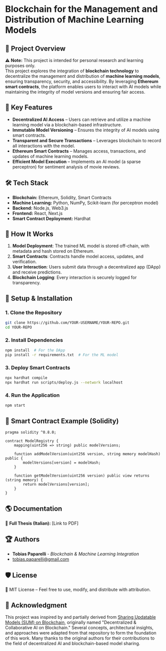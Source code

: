# **Blockchain for the Management and Distribution of Machine Learning Models**

## 📌 **Project Overview**

⚠️ **Note:** This project is intended for personal research and learning purposes only.  
This project explores the integration of **blockchain technology** to decentralize the management and distribution of **machine learning models**, ensuring transparency, security, and accessibility. By leveraging **Ethereum smart contracts**, the platform enables users to interact with AI models while maintaining the integrity of model versions and ensuring fair access.

## 🚀 **Key Features**  
- **Decentralized AI Access** – Users can retrieve and utilize a machine learning model via a blockchain-based infrastructure.  
- **Immutable Model Versioning** – Ensures the integrity of AI models using smart contracts.  
- **Transparent and Secure Transactions** – Leverages blockchain to record all interactions with the model.  
- **Ethereum Smart Contracts** – Manages access, transactions, and updates of machine learning models.  
- **Efficient Model Execution** – Implements an AI model (a sparse perceptron) for sentiment analysis of movie reviews.  

## 🛠 **Tech Stack**  
- **Blockchain:** Ethereum, Solidity, Smart Contracts  
- **Machine Learning:** Python, NumPy, Scikit-learn (for perceptron model)  
- **Backend:** Node.js, Web3.js  
- **Frontend:** React, Next.js  
- **Smart Contract Deployment:** Hardhat  

## 📖 **How It Works**  
1. **Model Deployment**: The trained ML model is stored off-chain, with metadata and hash stored on Ethereum.  
2. **Smart Contracts**: Contracts handle model access, updates, and verification.  
3. **User Interaction**: Users submit data through a decentralized app (DApp) and receive predictions.  
4. **Blockchain Logging**: Every interaction is securely logged for transparency.  

## 🔧 **Setup & Installation**  
### **1. Clone the Repository**  
```sh
git clone https://github.com/YOUR-USERNAME/YOUR-REPO.git
cd YOUR-REPO
```
### **2. Install Dependencies**  
```sh
npm install  # For the DApp
pip install -r requirements.txt  # For the ML model
```
### **3. Deploy Smart Contracts**  
```sh
npx hardhat compile
npx hardhat run scripts/deploy.js --network localhost
```
### **4. Run the Application**  
```sh
npm start
```

## 📜 **Smart Contract Example (Solidity)**  
```solidity
pragma solidity ^0.8.0;

contract ModelRegistry {
    mapping(uint256 => string) public modelVersions;

    function addModelVersion(uint256 version, string memory modelHash) public {
        modelVersions[version] = modelHash;
    }

    function getModelVersion(uint256 version) public view returns (string memory) {
        return modelVersions[version];
    }
}
```

## 🌎 **Documentation**  
📄 **Full Thesis (Italian):** [Link to PDF]  

## 🏆 **Authors**  
- **Tobias Paparelli** - *Blockchain & Machine Learning Integration*  
- tobias.paparelli@gmail.com  

## 🛡 **License**  
📜 MIT License – Feel free to use, modify, and distribute with attribution.  

## 🔗 **Acknowledgment**
This project was inspired by and partially derived from [Sharing Updatable Models (SUM) on Blockchain](https://github.com/microsoft/0xDeCA10B), originally named "Decentralized & Collaborative AI on Blockchain." Several concepts, architectural insights, and approaches were adapted from that repository to form the foundation of this work. Many thanks to the original authors for their contributions to the field of decentralized AI and blockchain-based model sharing.
